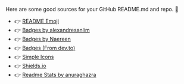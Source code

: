 Here are some good sources for your GitHub README.md and repo. :hugs:

- :point_right: <a href="https://github.com/ikatyang/emoji-cheat-sheet/blob/master/README.md">README Emoji</a>
- :point_right: <a href="https://github.com/alexandresanlim/Badges4-README.md-Profile">Badges by alexandresanlim</a>
- :point_right: <a href="https://github.com/Naereen/badges">Badges by Naereen</a>
- :point_right: <a href="https://dev.to/envoy_/150-badges-for-github-pnk">Badges (From dev.to)</a>
- :point_right: <a href="https://simpleicons.org/">Simple Icons</a>
- :point_right: <a href="https://shields.io/category/build">Shields.io</a>
- :point_right: <a href="https://github.com/anuraghazra/github-readme-stats">Readme Stats by anuraghazra</a>
